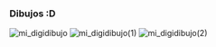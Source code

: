 ### Dibujos :D
![mi_digidibujo](https://user-images.githubusercontent.com/75257344/159741495-bf000949-ad5e-4fb6-af13-0bb25403db1a.jpg)
![mi_digidibujo(1)](https://user-images.githubusercontent.com/75257344/159741504-0107b71b-c6ec-4745-8469-90f005e8dfc8.jpg)
![mi_digidibujo(2)](https://user-images.githubusercontent.com/75257344/159741506-91221170-53af-468f-b6ba-77727a7a590c.jpg)
